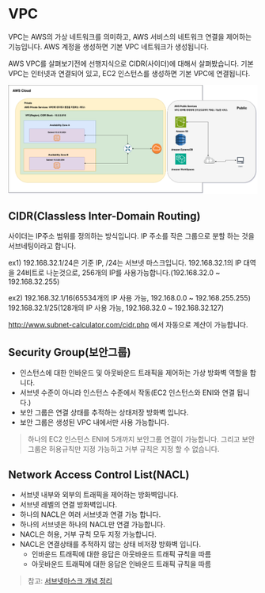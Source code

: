 
# VPC
VPC는 AWS의 가상 네트워크를 의미하고, AWS 서비스의 네트워크 연결을 제어하는 기능입니다.
AWS 계정을 생성하면 기본 VPC 네트워크가 생성됩니다.

AWS VPC를 살펴보기전에 선행지식으로 CIDR(사이더)에 대해서 살펴봤습니다.
기본 VPC는 인터넷과 연결되어 있고, EC2 인스턴스를 생성하면 기본 VPC에 연결됩니다.


![](../../../Attached%20file/AWS%20VPC%20구성도.drawio.png)

## CIDR(Classless Inter-Domain Routing)
 
사이더는 IP주소 범위를 정의하는 방식입니다. IP 주소를 작은 그룹으로 분할 하는 것을 서브네팅이라고 합니다.

ex1) 192.168.32.1/24은 기준 IP, /24는 서브넷 마스크입니다.
192.168.32.1의 IP 대역을 24비트로 나눈것으로, 256개의 IP를 사용가능합니다.(192.168.32.0 ~ 192.168.32.255)

ex2) 192.168.32.1/16(65534개의 IP 사용 가능, 192.168.0.0 ~ 192.168.255.255)
192.168.32.1/25(128개의 IP 사용 가능, 192.168.32.0 ~ 192.168.32.127)

http://www.subnet-calculator.com/cidr.php 에서 자동으로 계산이 가능합니다.
## Security Group(보안그룹)
- 인스턴스에 대한 인바운드 및 아웃바운드 트래픽을 제어하는 가상 방화벽 역할을 합니다.
- 서브넷 수준이 아니라 인스턴스 수준에서 작동(EC2 인스턴스와 ENI와 연결 됩니다.)
- 보안 그룹은 연결 상태를 추적하는 상태저장 방화벽 입니다.
- 보안 그룹은 생성된 VPC 내에서만 사용 가능합니다.

> 하나의 EC2 인스턴스  ENI에 5개까지 보안그룹 연결이 가능합니다. 
> 그리고 보안그룹은 허용규칙만 지정 가능하고 거부 규칙은 지정 할 수 없습니다.


## Network Access Control List(NACL)
- 서브넷 내부와 외부의 트래픽을 제어하는 방화벽입니다.
- 서브넷 레벨의 연결 방화벽입니다.
- 하나의 NACL은 여러 서브넷과 연결 가능 합니다.
- 하나의 서브넷은 하나의 NACL만 연결 가능합니다.
- NACL은 허용, 거부 규칙 모두 지정 가능합니다.
- NACL은 연결상태를 추적하지 않는 상태 비저장 방화벽 입니다.
	- 인바운드 트래픽에 대한 응답은 아웃바운드 트래픽 규칙을 따름
	- 아웃바운드 트래픽에 대한 응답은 인바운드 트래픽 규칙을 따름 


> 참고: [서브넷마스크 개념 정리](../네트워크/서브넷마스크%20개념%20정리.md)


